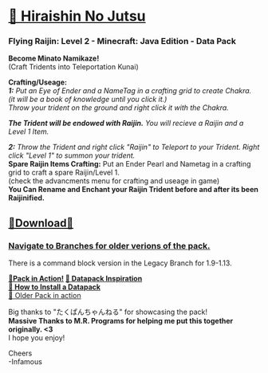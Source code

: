 # [🎥 Hiraishin No Jutsu](https://youtu.be/sQXLHzxXQDE)  
### Flying Raijin: Level 2 - Minecraft: Java Edition - Data Pack  

**Become Minato Namikaze!**   
(Craft Tridents into Teleportation Kunai)  

**Crafting/Useage:**   
_**1:** Put an Eye of Ender and a NameTag in a crafting grid to create Chakra. (it will be a book of knowledge until you click it.)  
Throw your trident on the ground and right click it with the Chakra._   

*__The Trident will be endowed with Raijin.__   You will recieve a Raijin and a Level 1 Item.*  

_**2:** Throw the Trident and right click "Raijin" to Teleport to your Trident.   Right click "Level 1" to summon your trident._    
**Spare Raijin Items Crafting:** Put an Ender Pearl and Nametag in a crafting grid to craft a spare Raijin/Level 1.    
(check the advancments menu for crafting and useage in game)  
__You Can Rename and Enchant your Raijin Trident before and after its been Raijinified.__   


## [🔗Download🔗](https://github.com/InfamousMusicify/Flying-Raijin/archive/refs/heads/master.zip)   
### [Navigate to Branches for older verions of the pack.](https://github.com/InfamousMusicify/Flying-Raijin/branches)

There is a command block version in the Legacy Branch for 1.9-1.13.

**[🔗Pack in Action!](https://youtu.be/sQXLHzxXQDE)
[🔗 Datapack Inspiration](https://youtu.be/Fd_vSRkGlv8)  
[🔗 How to Install a Datapack](https://youtu.be/JHEjZlVlqGE)**  
[🔗 Older Pack in action](https://youtu.be/dOuJNRJvqmY)  

Big thanks to "たくぱんちゃんねる" for showcasing the pack!  
**Massive Thanks to M.R. Programs for helping me put this together originally. <3**  
I hope you enjoy!  

Cheers  
-Infamous
